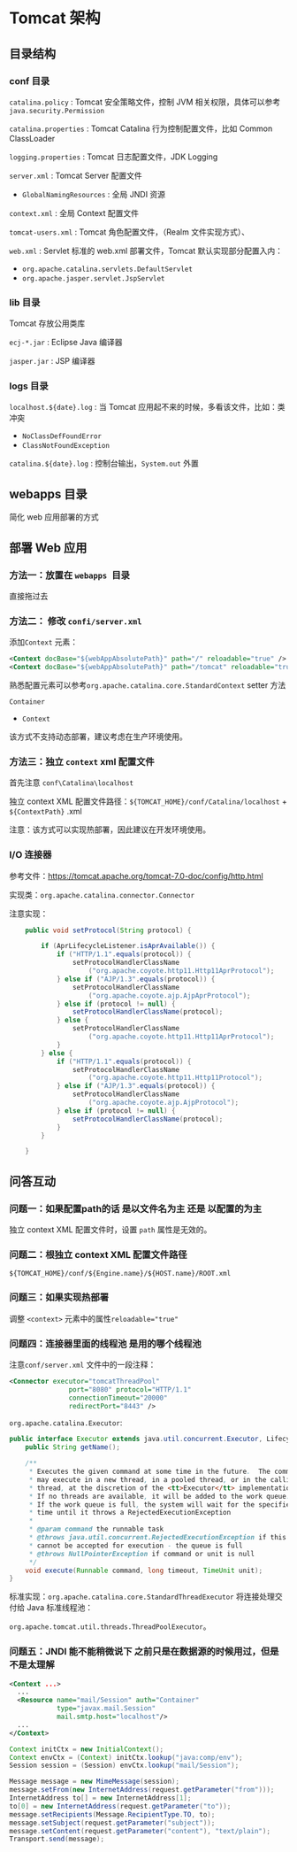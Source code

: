 # Tomcat 架构



## 目录结构



### conf 目录



`catalina.policy` :  Tomcat 安全策略文件，控制 JVM 相关权限，具体可以参考`java.security.Permission`

`catalina.properties` : Tomcat Catalina 行为控制配置文件，比如 Common ClassLoader

`logging.properties`  : Tomcat 日志配置文件，JDK Logging

`server.xml`  :  Tomcat Server 配置文件

 * `GlobalNamingResources` : 全局 JNDI 资源

`context.xml` : 全局 Context 配置文件

`tomcat-users.xml` : Tomcat 角色配置文件，（Realm 文件实现方式）、

`web.xml` : Servlet 标准的 web.xml 部署文件，Tomcat 默认实现部分配置入内：

 * `org.apache.catalina.servlets.DefaultServlet`
 * `org.apache.jasper.servlet.JspServlet`



### lib 目录

Tomcat 存放公用类库

`ecj-*.jar`  : Eclipse Java 编译器

`jasper.jar` : JSP 编译器



### logs 目录

`localhost.${date}.log` :  当 Tomcat 应用起不来的时候，多看该文件，比如：类冲突

 * `NoClassDefFoundError`
 * `ClassNotFoundException`

`catalina.${date}.log` : 控制台输出，`System.out` 外置





## webapps 目录

简化 web 应用部署的方式









## 部署 Web 应用



### 方法一：放置在 `webapps `目录



直接拖过去



### 方法二： 修改 `confi/server.xml`



添加`Context` 元素：

```xml
<Context docBase="${webAppAbsolutePath}" path="/" reloadable="true" />
<Context docBase="${webAppAbsolutePath}" path="/tomcat" reloadable="true" />
```

熟悉配置元素可以参考`org.apache.catalina.core.StandardContext` setter 方法



`Container`

 * `Context`



该方式不支持动态部署，建议考虑在生产环境使用。



### 方法三：独立 `context` xml 配置文件



首先注意 `conf\Catalina\localhost`



独立 context XML 配置文件路径：`${TOMCAT_HOME}/conf/Catalina/localhost` + `${ContextPath}` .xml



注意：该方式可以实现热部署，因此建议在开发环境使用。



### I/O 连接器



参考文件：https://tomcat.apache.org/tomcat-7.0-doc/config/http.html



实现类：`org.apache.catalina.connector.Connector`



注意实现：

```java
    public void setProtocol(String protocol) {

        if (AprLifecycleListener.isAprAvailable()) {
            if ("HTTP/1.1".equals(protocol)) {
                setProtocolHandlerClassName
                    ("org.apache.coyote.http11.Http11AprProtocol");
            } else if ("AJP/1.3".equals(protocol)) {
                setProtocolHandlerClassName
                    ("org.apache.coyote.ajp.AjpAprProtocol");
            } else if (protocol != null) {
                setProtocolHandlerClassName(protocol);
            } else {
                setProtocolHandlerClassName
                    ("org.apache.coyote.http11.Http11AprProtocol");
            }
        } else {
            if ("HTTP/1.1".equals(protocol)) {
                setProtocolHandlerClassName
                    ("org.apache.coyote.http11.Http11Protocol");
            } else if ("AJP/1.3".equals(protocol)) {
                setProtocolHandlerClassName
                    ("org.apache.coyote.ajp.AjpProtocol");
            } else if (protocol != null) {
                setProtocolHandlerClassName(protocol);
            }
        }

    }
```







## 问答互动

### 问题一：如果配置path的话 是以文件名为主 还是 以配置的为主



独立 context XML 配置文件时，设置 `path` 属性是无效的。





### 问题二：根独立 context XML 配置文件路径



`${TOMCAT_HOME}/conf/${Engine.name}/${HOST.name}/ROOT.xml`





### 问题三：如果实现热部署



调整 `<context>` 元素中的属性`reloadable="true" `





### 问题四：连接器里面的线程池 是用的哪个线程池



注意`conf/server.xml` 文件中的一段注释：

```xml
<Connector executor="tomcatThreadPool"
               port="8080" protocol="HTTP/1.1"
               connectionTimeout="20000"
               redirectPort="8443" />
```



`org.apache.catalina.Executor`:

```java
public interface Executor extends java.util.concurrent.Executor, Lifecycle {
    public String getName();

    /**
     * Executes the given command at some time in the future.  The command
     * may execute in a new thread, in a pooled thread, or in the calling
     * thread, at the discretion of the <tt>Executor</tt> implementation.
     * If no threads are available, it will be added to the work queue.
     * If the work queue is full, the system will wait for the specified
     * time until it throws a RejectedExecutionException
     *
     * @param command the runnable task
     * @throws java.util.concurrent.RejectedExecutionException if this task
     * cannot be accepted for execution - the queue is full
     * @throws NullPointerException if command or unit is null
     */
    void execute(Runnable command, long timeout, TimeUnit unit);
}
```



标准实现：`org.apache.catalina.core.StandardThreadExecutor` 将连接处理交付给 Java 标准线程池：



`org.apache.tomcat.util.threads.ThreadPoolExecutor`。





### 问题五：JNDI 能不能稍微说下 之前只是在数据源的时候用过，但是不是太理解



```xml
<Context ...>
  ...
  <Resource name="mail/Session" auth="Container"
            type="javax.mail.Session"
            mail.smtp.host="localhost"/>
  ...
</Context>
```



```java
Context initCtx = new InitialContext();
Context envCtx = (Context) initCtx.lookup("java:comp/env");
Session session = (Session) envCtx.lookup("mail/Session");

Message message = new MimeMessage(session);
message.setFrom(new InternetAddress(request.getParameter("from")));
InternetAddress to[] = new InternetAddress[1];
to[0] = new InternetAddress(request.getParameter("to"));
message.setRecipients(Message.RecipientType.TO, to);
message.setSubject(request.getParameter("subject"));
message.setContent(request.getParameter("content"), "text/plain");
Transport.send(message);
```









